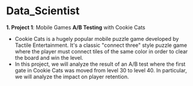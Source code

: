 # Data_Scientist

**1. Project 1**: Mobile Games **A/B Testing** with Cookie Cats
- Cookie Cats is a hugely popular mobile puzzle game developed by Tactile Entertainment. It's a classic "connect three" style puzzle game where the player must connect tiles of the same color in order to clear the board and win the level.
-  In this project, we will analyze the result of an A/B test where the first gate in Cookie Cats was moved from level 30 to level 40. In particular, we will analyze the impact on player retention.
